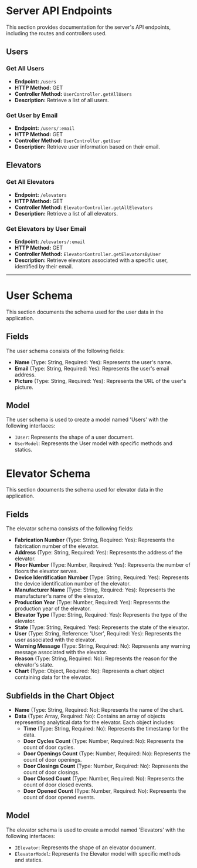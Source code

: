 # Server API Endpoints

This section provides documentation for the server's API endpoints, including the routes and controllers used.

## Users

### Get All Users

- **Endpoint:** `/users`
- **HTTP Method:** GET
- **Controller Method:** `UserController.getAllUsers`
- **Description:** Retrieve a list of all users.

### Get User by Email

- **Endpoint:** `/users/:email`
- **HTTP Method:** GET
- **Controller Method:** `UserController.getUser`
- **Description:** Retrieve user information based on their email.

## Elevators

### Get All Elevators

- **Endpoint:** `/elevators`
- **HTTP Method:** GET
- **Controller Method:** `ElevatorController.getAllElevators`
- **Description:** Retrieve a list of all elevators.

### Get Elevators by User Email

- **Endpoint:** `/elevators/:email`
- **HTTP Method:** GET
- **Controller Method:** `ElevatorController.getElevatorsByUser`
- **Description:** Retrieve elevators associated with a specific user, identified by their email.

---

# User Schema

This section documents the schema used for the user data in the application.

## Fields

The user schema consists of the following fields:

- **Name** (Type: String, Required: Yes): Represents the user's name.
- **Email** (Type: String, Required: Yes): Represents the user's email address.
- **Picture** (Type: String, Required: Yes): Represents the URL of the user's picture.

## Model

The user schema is used to create a model named 'Users' with the following interfaces:

- `IUser`: Represents the shape of a user document.
- `UserModel`: Represents the User model with specific methods and statics.

# Elevator Schema

This section documents the schema used for elevator data in the application.

## Fields

The elevator schema consists of the following fields:

- **Fabrication Number** (Type: String, Required: Yes): Represents the fabrication number of the elevator.
- **Address** (Type: String, Required: Yes): Represents the address of the elevator.
- **Floor Number** (Type: Number, Required: Yes): Represents the number of floors the elevator serves.
- **Device Identification Number** (Type: String, Required: Yes): Represents the device identification number of the elevator.
- **Manufacturer Name** (Type: String, Required: Yes): Represents the manufacturer's name of the elevator.
- **Production Year** (Type: Number, Required: Yes): Represents the production year of the elevator.
- **Elevator Type** (Type: String, Required: Yes): Represents the type of the elevator.
- **State** (Type: String, Required: Yes): Represents the state of the elevator.
- **User** (Type: String, Reference: 'User', Required: Yes): Represents the user associated with the elevator.
- **Warning Message** (Type: String, Required: No): Represents any warning message associated with the elevator.
- **Reason** (Type: String, Required: No): Represents the reason for the elevator's state.
- **Chart** (Type: Object, Required: No): Represents a chart object containing data for the elevator.

## Subfields in the Chart Object

- **Name** (Type: String, Required: No): Represents the name of the chart.
- **Data** (Type: Array, Required: No): Contains an array of objects representing analytical data for the elevator. Each object includes:
  - **Time** (Type: String, Required: No): Represents the timestamp for the data.
  - **Door Cycles Count** (Type: Number, Required: No): Represents the count of door cycles.
  - **Door Openings Count** (Type: Number, Required: No): Represents the count of door openings.
  - **Door Closings Count** (Type: Number, Required: No): Represents the count of door closings.
  - **Door Closed Count** (Type: Number, Required: No): Represents the count of door closed events.
  - **Door Opened Count** (Type: Number, Required: No): Represents the count of door opened events.

## Model

The elevator schema is used to create a model named 'Elevators' with the following interfaces:

- `IElevator`: Represents the shape of an elevator document.
- `ElevatorModel`: Represents the Elevator model with specific methods and statics.






